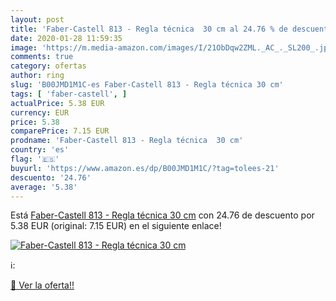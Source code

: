 ```yaml
---
layout: post
title: 'Faber-Castell 813 - Regla técnica  30 cm al 24.76 % de descuento'
date: 2020-01-28 11:59:35
image: 'https://m.media-amazon.com/images/I/21ObDqw2ZML._AC_._SL200_.jpg'
comments: true
category: ofertas
author: ring
slug: 'B00JMD1M1C-es Faber-Castell 813 - Regla técnica 30 cm'
tags: [ 'faber-castell', ]
actualPrice: 5.38 EUR
currency: EUR
price: 5.38
comparePrice: 7.15 EUR
prodname: 'Faber-Castell 813 - Regla técnica  30 cm'
country: 'es'
flag: '🇪🇸'
buyurl: 'https://www.amazon.es/dp/B00JMD1M1C/?tag=tolees-21'
descuento: '24.76'
average: '5.38'
---
```


Está [Faber-Castell 813 - Regla técnica  30 cm](https://www.amazon.es/dp/B00JMD1M1C/?tag=tolees-21) con 24.76 de descuento por 5.38 EUR (original: 7.15 EUR) en el siguiente enlace!

[![Faber-Castell 813 - Regla técnica  30 cm](https://m.media-amazon.com/images/I/21ObDqw2ZML._AC_._SL200_.jpg)](https://www.amazon.es/dp/B00JMD1M1C/?tag=tolees-21)

ℹ️:


[🛒 Ver la oferta!!](https://www.amazon.es/dp/B00JMD1M1C/?tag=tolees-21)
